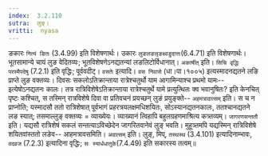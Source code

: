 ```yaml
---
index:  3.2.110
sutra:  लुङ्।
vritti:  nyasa
---
```


ङकारः `नित्यं ङितः` (3.4.99) इति विशेषणार्थः। उकारः `लुङलङलृङक्ष्वडुदात्तः`(6.4.71) इति विशेषणार्थः। भूतसामान्ये चायं लुङ वेदितव्यः; भूतविशेषणेऽनद्यतन्यां लङलिटोर्विधानात्। `अकार्षीत्` इति। `सिचि वृद्धिः परस्मैपदेषु` (7.2.1) इति वृद्धिः; पूर्ववदीट्। 
`वसतेः` इत्यादि। `वस निवासे` (धा।पा।१००५) इत्यस्मादनद्यतने लङि प्राप्ते लुङ वक्तव्यः। दिवसः सकलोऽतिक्रान्ताया रात्रेश्चतुर्थो याम आगामिन्याश्च प्रथमो यामः-- इत्येषोऽनद्यतनः कालः। तत्र रात्रिविशेषेऽतिक्रान्ताया रात्रेश्चतुर्थे यामे प्रत्युत्थितः क्व भवानुषितः? इति केनचित् पृष्टः कश्चित्, स तस्मिन् रात्रविशेषे दिवा वा प्रतिवचनं प्रयच्छन् लुङं प्रयुङ्क्ते-- `अहमत्रावात्सम्` इति। स च न प्राप्नोति; यस्मादसौ ततो रात्रिशेषात् पूर्वभागं प्रहरत्रयलक्षमधिशयितः, सोऽस्यानद्यतनकालः, ततश्चानद्यतने लङ स्यात्; तसमाल्लुङ् वक्तव्यः = व्याख्येयः। व्याख्यानं त्विहापि बहुलग्रहणमाश्रित्य कत्र्तव्यम्। `जागरणसन्ततौ` इति। यद्यसौ रात्रिशेषं सकलं सन्तत्याऽविच्छेदेन जागरितवानेवं लुङ् भवति। मुहूत्र्तमपि यद्यस्मिन् रात्रिविशेषे शयितवांस्ततो लङेव-- आहमत्रावसमिति। `अवात्सम्` इति। लुङ्, मिप्, `तस्थस्थ` (3.4.101) इत्यादिनाम्भावः, `वदव्रज` (7.2.3) इत्यादिना वृद्धिः; `सः स्यार्धधातुके`(7.4.49) इति सकारस्य तत्वम्॥
